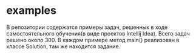 # examples
В репозитории содержатся примеры задач, решенных в ходе самостоятельного обучения(в виде проектов Intellij Idea). Всего задач решено около 300.
В каждом примере метод main() реализован в классе Solution, там же находится задание.

